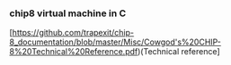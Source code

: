 ### chip8 virtual machine in C
[https://github.com/trapexit/chip-8_documentation/blob/master/Misc/Cowgod's%20CHIP-8%20Technical%20Reference.pdf)(Technical reference]
